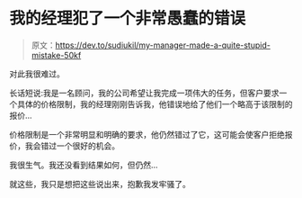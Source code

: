 # 我的经理犯了一个非常愚蠢的错误

> 原文：<https://dev.to/sudiukil/my-manager-made-a-quite-stupid-mistake-50kf>

对此我很难过。

长话短说:我是一名顾问，我的公司希望让我完成一项伟大的任务，但客户要求一个具体的价格限制，我的经理刚刚告诉我，他错误地给了他们一个略高于该限制的报价...

价格限制是一个非常明显和明确的要求，他仍然错过了它，这可能会使客户拒绝报价，我会错过一个很好的机会。

我很生气。我还没看到结果如何，但仍然...

就这些，我只是想把这些说出来，抱歉我发牢骚了。